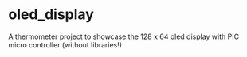 # oled_display
A thermometer project to showcase the 128 x 64 oled display with PIC micro controller (without libraries!)
